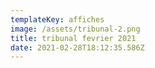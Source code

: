 ```yaml
---
templateKey: affiches
image: /assets/tribunal-2.png
title: tribunal fevrier 2021
date: 2021-02-28T18:12:35.586Z
---
```


